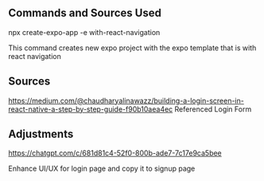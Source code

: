 ## Commands and Sources Used
npx create-expo-app -e with-react-navigation

This command creates new expo project with the expo template that is with react navigation


## Sources
https://medium.com/@chaudharyalinawazz/building-a-login-screen-in-react-native-a-step-by-step-guide-f90b10aea4ec
Referenced Login Form

## Adjustments
https://chatgpt.com/c/681d81c4-52f0-800b-ade7-7c17e9ca5bee

Enhance UI/UX for login page and copy it to signup page
